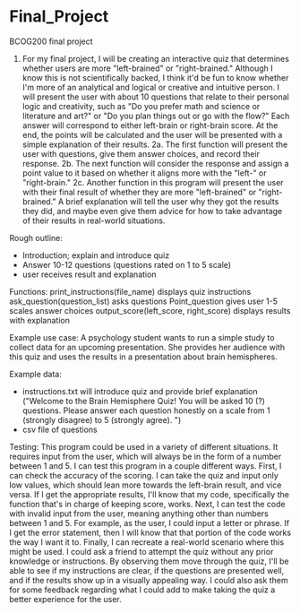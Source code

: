 # Final_Project
BCOG200 final project
1. For my final project, I will be creating an interactive quiz that determines whether users are more "left-brained" or "right-brained." Although I know this is not scientifically backed, I think it'd be fun to know whether I'm more of an analytical and logical or creative and intuitive person. I will present the user with about 10 questions that relate to their personal logic and creativity, such as "Do you prefer math and science or literature and art?" or "Do you plan things out or go with the flow?" Each answer will correspond to either left-brain or right-brain score. At the end, the points will be calculated and the user will be presented with a simple explanation of their results.
2a. The first function will present the user with questions, give them answer choices, and record their response.
2b. The next function will consider the response and assign a point value to it based on whether it aligns more with the "left-" or "right-brain." 
2c. Another function in this program will present the user with their final result of whether they are more "left-brained" or "right-brained." A brief explanation will tell the user why they got the results they did, and maybe even give them advice for how to take advantage of their results in real-world situations.

Rough outline:
- Introduction; explain and introduce quiz
- Answer 10-12 questions (questions rated on 1 to 5 scale)
- user receives result and explanation

Functions:
print_instructions(file_name)  displays quiz instructions
ask_question(question_list)  asks questions
Point_question  gives user 1-5 scales answer choices
output_score(left_score, right_score)  displays results with explanation

Example use case: A psychology student wants to run a simple study to collect data for an upcoming presentation. She provides her audience with this quiz and uses the results in a presentation about brain hemispheres. 

Example data:
- instructions.txt  will introduce quiz and provide brief explanation ("Welcome to the Brain Hemisphere Quiz! You will be asked 10 (?) questions. Please answer each question honestly on a scale from 1 (strongly disagree) to 5 (strongly agree). ")
- csv file of questions

Testing:
This program could be used in a variety of different situations. It requires input from the user, which will always be in the form of a number between 1 and 5. I can test this program in a couple different ways. First, I can check the accuracy of the scoring. I can take the quiz and input only low values, which should lean more towards the left-brain result, and vice versa. If I get the appropriate results, I'll know that my code, specifically the function that's in charge of keeping score, works. Next, I can test the code with invalid input from the user, meaning anything other than numbers between 1 and 5. For example, as the user, I could input a letter or phrase. If I get the error statement, then I will know that that portion of the code works the way I want it to. Finally, I can recreate a real-world scenario where this might be used. I could ask a friend to attempt the quiz without any prior knowledge or instructions. By observing them move through the quiz, I'll be able to see if my instructions are clear, if the questions are presented well, and if the results show up in a visually appealing way. I could also ask them for some feedback regarding what I could add to make taking the quiz a better experience for the user. 
